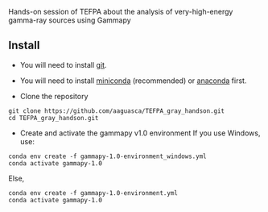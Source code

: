 Hands-on session of TEFPA about the analysis of very-high-energy gamma-ray sources using Gammapy

## Install

- You will need to install [git](https://github.com/git-guides/install-git).

- You will need to install [miniconda](https://docs.conda.io/en/latest/miniconda.html) (recommended) or [anaconda](https://www.anaconda.com/distribution/#download-section) first. 

- Clone the repository
```
git clone https://github.com/aaguasca/TEFPA_gray_handson.git
cd TEFPA_gray_handson.git
```

- Create and activate the gammapy v1.0 environment
If you use Windows, use:
```
conda env create -f gammapy-1.0-environment_windows.yml
conda activate gammapy-1.0
```
Else,
```
conda env create -f gammapy-1.0-environment.yml
conda activate gammapy-1.0
```
